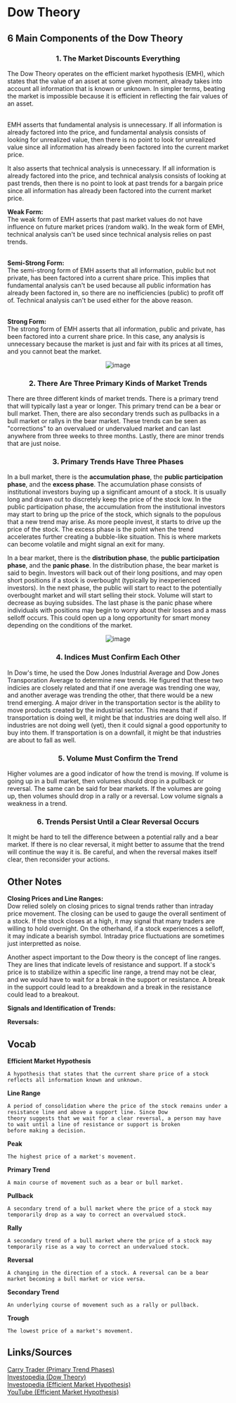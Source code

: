 <h1>Dow Theory</h1>

<h2>6 Main Components of the Dow Theory</h2>

<div align = "center"><h3>1. The Market Discounts Everything</h3></div>
The Dow Theory operates on the efficient market hypothesis (EMH), which states that the value of an asset at some given moment,
already takes into account all information that is known or unknown. In simpler terms, beating the market is impossible because it is
efficient in reflecting the fair values of an asset.<br><br>

EMH asserts that fundamental analysis is unnecessary. If all information is already factored into the price, and fundamental analysis
consists of looking for unrealized value, then there is no point to look for unrealized value since all information has already been factored
into the current market price.<br>

It also asserts that technical analysis is unnecessary. If all information is already factored into the price, and technical analysis consists of
looking at past trends, then there is no point to look at past trends for a bargain price since all information has already been factored
into the current market price.<br>

<b>Weak Form:</b><br>
The weak form of EMH asserts that past market values do not have influence on future market prices (random walk). In the weak form of
EMH, technical analysis can't be used since technical analysis relies on past trends.<br><br>

<b>Semi-Strong Form:</b><br>
The semi-strong form of EMH asserts that all information, public but not private, has been factored into a current share price. This
implies that fundamental analysis can't be used because all public information has already been factored in, so there are no inefficiencies
(public) to profit off of. Technical analysis can't be used either for the above reason.<br><br>

<b>Strong Form:</b><br>
The strong form of EMH asserts that all information, public and private, has been factored into a current share price. In this case, any
analysis is unnecessary because the market is just and fair with its prices at all times, and you cannot beat the market.

<div align = "center"><img src = "https://user-images.githubusercontent.com/61638274/147798281-87d863f6-4a33-43db-abf1-ad7fe445d7d9.png" alt = image></div>


<div align = "center"><h3>2. There Are Three Primary Kinds of Market Trends</h3></div>

There are three different kinds of market trends. There is a primary trend that will typically last a year or longer. This primary trend can be
a bear or bull market. Then, there are also secondary trends such as pullbacks in a bull market or rallys in the bear market. These trends
can be seen as "corrections" to an overvalued or undervalued market and can last anywhere from three weeks to three months. Lastly,
there are minor trends that are just noise.<br>

<div align = "center"><h3>3. Primary Trends Have Three Phases</h3></div>

In a bull market, there is the <b>accumulation phase</b>, the <b>public participation phase</b>, and the <b>excess phase</b>. The accumulation phase
consists of institutional investors buying up a significant amount of a stock. It is usually long and drawn out to discretely keep the price
of the stock low. In the public participation phase, the accumulation from the institutional investors may start to bring up the price of the
stock, which signals to the populous that a new trend may arise. As more people invest, it starts to drive up the price of the stock. The
excess phase is the point when the trend accelerates further creating a bubble-like situation. This is where markets can become volatile
and might signal an exit for many.

In a bear market, there is the <b>distribution phase</b>, the <b>public participation phase</b>, and the <b>panic phase</b>. In the distribution phase, the bear
market is said to begin. Investors will back out of their long positions, and may open short positions if a stock is overbought (typically by 
inexperienced investors). In the next phase, the public will start to react to the potentially overbought market and will start selling their
stock. Volume will start to decrease as buying subsides. The last phase is the panic phase where individuals with positions may begin to
worry about their losses and a mass selloff occurs. This could open up a long opportunity for smart money depending on the conditions
of the market.

<div align = "center"><img src = "https://user-images.githubusercontent.com/61638274/147798105-7104dd27-5244-4df4-a1c5-438ebe0f6b19.png" alt = image></div>

<div align = "center"><h3>4. Indices Must Confirm Each Other</h3></div>

In Dow's time, he used the Dow Jones Industrial Average and Dow Jones Transporation Average to determine new trends. He figured that
these two indicies are closely related and that if one average was trending one way, and another average was trending the other, that
there would be a new trend emerging. A major driver in the transportation sector is the ability to move products created by the industrial
sector. This means that if transportation is doing well, it might be that industries are doing well also. If industries are not doing well (yet),
then it could signal a good opportunity to buy into them. If transportation is on a downfall, it might be that industries are about to fall as
well.

<div align = "center"><h3>5. Volume Must Confirm the Trend</h3></div>

Higher volumes are a good indicator of how the trend is moving. If volume is going up in a bull market, then volumes should drop in a
pullback or reversal. The same can be said for bear markets. If the volumes are going up, then volumes should drop in a rally or a
reversal. Low volume signals a weakness in a trend.

<div align = "center"><h3>6. Trends Persist Until a Clear Reversal Occurs</h3></div>

It might be hard to tell the difference between a potential rally and a bear market. If there is no clear reversal, it might better to assume
that the trend will continue the way it is. Be careful, and when the reversal makes itself clear, then reconsider your actions.

<h2>Other Notes</h2>

<b>Closing Prices and Line Ranges:</b><br>
Dow relied solely on closing prices to signal trends rather than intraday price movement. The closing can be used to gauge the overall
sentiment of a stock. If the stock closes at a high, it may signal that many traders are willing to hold overnight. On the otherhand, if a
stock experiences a selloff, it may indicate a bearish symbol. Intraday price fluctuations are sometimes just interpretted as noise.

Another aspect important to the Dow theory is the concept of line ranges. They are lines that indicate levels of resistance and support. If
a stock's price is to stabilize within a specific line range, a trend may not be clear, and we would have to wait for a break in the support or
resistance. A break in the support could lead to a breakdown and a break in the resistance could lead to a breakout.

<b>Signals and Identification of Trends:</b><br>

<b>Reversals:</b><br>

<h2>Vocab</h2>

<b>Efficient Market Hypothesis</b>
```
A hypothesis that states that the current share price of a stock reflects all information known and unknown.
```

<b>Line Range</b>
```
A period of consolidation where the price of the stock remains under a resistance line and above a support line. Since Dow
theory suggests that we wait for a clear reversal, a person may have to wait until a line of resistance or support is broken
before making a decision.
```

<b>Peak</b>
```
The highest price of a market's movement.
```

<b>Primary Trend</b>
```
A main course of movement such as a bear or bull market.
```

<b>Pullback</b>
```
A secondary trend of a bull market where the price of a stock may temporarily drop as a way to correct an overvalued stock.
```

<b>Rally</b>
```
A secondary trend of a bull market where the price of a stock may temporarily rise as a way to correct an undervalued stock.
```

<b>Reversal</b>
```
A changing in the direction of a stock. A reversal can be a bear market becoming a bull market or vice versa.
```

<b>Secondary Trend</b>
```
An underlying course of movement such as a rally or pullback.
```

<b>Trough</b>
```
The lowest price of a market's movement.
```

## Links/Sources
[Carry Trader (Primary Trend Phases)](https://carrytrader.com/markets/stock-market-trading/dow-theory)<br>
[Investopedia (Dow Theory)](https://www.investopedia.com/terms/d/dowtheory.asp)<br>
[Investopedia (Efficient Market Hypothesis)](https://www.investopedia.com/terms/e/efficientmarkethypothesis.asp)<br>
[YouTube (Efficient Market Hypothesis)](https://www.youtube.com/watch?v=UTHvfI9awBk)<br>
